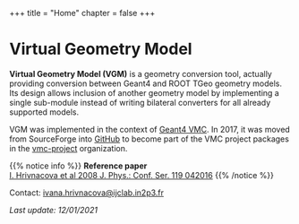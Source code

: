 +++
title = "Home"
chapter = false
+++

# Virtual Geometry Model

**Virtual Geometry Model (VGM)**  is a geometry conversion tool, actually providing 
conversion between Geant4 and ROOT TGeo geometry models. Its design allows inclusion of 
another geometry model  by implementing a single sub-module instead of writing bilateral
converters for all already supported models.

VGM was implemented in the context of [Geant4 VMC](https://vmc-project.github.io/user-guide/geant4_vmc/). In 2017, it was moved from SourceForge into [GitHub](https://github.com/vmc-project/vgm) to become part of the VMC project packages in the [vmc-project](https://github.com/vmc-project) organization.

{{% notice info %}}
**Reference paper**\
[I. Hrivnacova et al 2008 J. Phys.: Conf. Ser. 119 042016](http://iopscience.iop.org/article/10.1088/1742-6596/119/4/042016/pdf)
{{% /notice %}}

<i class="far fa-envelope"></i> Contact: <a href="mailto: ivana.hrivnacova@ijclab.in2p3.fr"> ivana.hrivnacova@ijclab.in2p3.fr</a>

*Last update: 12/01/2021*
